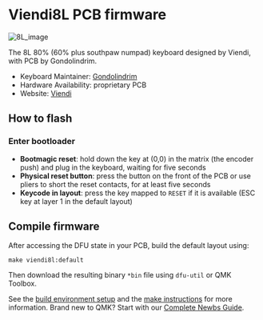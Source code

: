 # Viendi8L PCB firmware

![8L_image](https://imgur.com/z4cuSYJh.png)

The 8L 80% (60% plus southpaw numpad) keyboard designed by Viendi, with PCB by Gondolindrim.

* Keyboard Maintainer: [Gondolindrim](https://github.com/gondolindrim)
* Hardware Availability: proprietary PCB
* Website: [Viendi](https://viendi.co/)

## How to flash

### Enter bootloader

* **Bootmagic reset**: hold down the key at (0,0) in the matrix (the encoder push) and plug in the keyboard, waiting for five seconds
* **Physical reset button**: press the button on the front of the PCB or use pliers to short the reset contacts, for at least five seconds
* **Keycode in layout**: press the key mapped to `RESET` if it is available (ESC key at layer 1 in the default layout)

## Compile firmware

After accessing the DFU state in your PCB, build the default layout using:

    make viendi8l:default

Then download the resulting binary `*bin` file using `dfu-util` or QMK Toolbox.

See the [build environment setup](https://docs.qmk.fm/#/getting_started_build_tools) and the [make instructions](https://docs.qmk.fm/#/getting_started_make_guide) for more information. Brand new to QMK? Start with our [Complete Newbs Guide](https://docs.qmk.fm/#/newbs).

